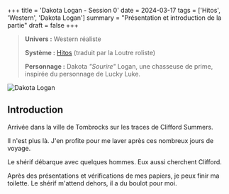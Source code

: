 +++
title = 'Dakota Logan - Session 0'
date = 2024-03-17
tags = ['Hitos', 'Western', 'Dakota Logan']
summary = "Présentation et introduction de la partie"
draft = false
+++

> **Univers :** Western réaliste
>
> **Système :** [Hitos](https://www.laloutreroliste.com/store/13-hitos) (traduit par la Loutre roliste)
>
> **Personnage :** Dakota *"Sourire"* Logan, une chasseuse de prime, inspirée du personnage de Lucky Luke.

![Dakota Logan](/blog-cabane-jdr/images/dakota-logan/dakota-logan_1.jpg#center)

## Introduction

Arrivée dans la ville de Tombrocks sur les traces de Clifford Summers.

Il n'est plus là. J'en profite pour me laver après ces nombreux jours de voyage.

Le shérif débarque avec quelques hommes. Eux aussi cherchent Clifford.

Après des présentations et vérifications de mes papiers, je peux finir ma toilette. Le shérif m'attend dehors, il a du boulot pour moi.
